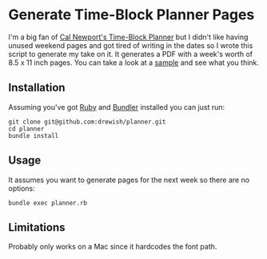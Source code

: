 # Generate Time-Block Planner Pages

I'm a big fan of [Cal Newport's Time-Block Planner](https://www.timeblockplanner.com) but I didn't like 
having unused weekend pages and got tired of writing in the dates so I wrote this script to generate
my take on it. It generates a PDF with a week's worth of 8.5 x 11 inch pages. You can take a look at a
[sample](sample.pdf) and see what you think.

## Installation

Assuming you've got [Ruby](http://www.ruby-lang.org/en/) and [Bundler](https://bundler.io)
installed you can just run:
```
git clone git@github.com:drewish/planner.git
cd planner
bundle install
```

## Usage

It assumes you want to generate pages for the next week so there are no options:
```
bundle exec planner.rb
```

## Limitations

Probably only works on a Mac since it hardcodes the font path.

